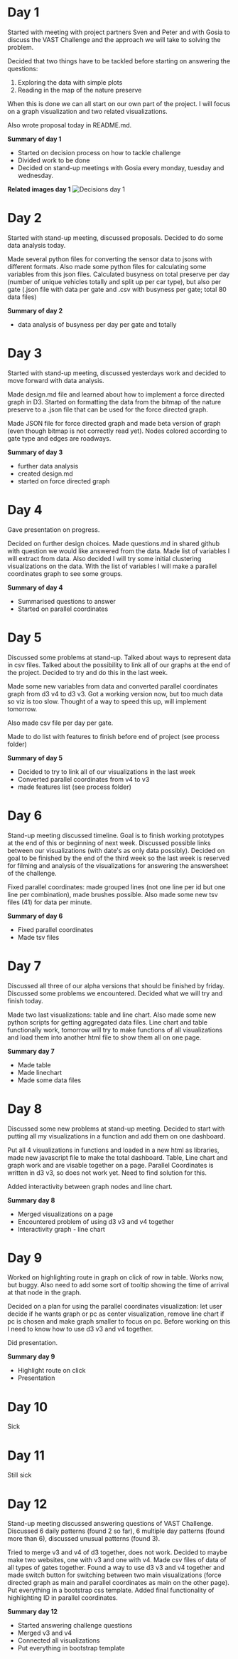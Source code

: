 # Day 1
Started with meeting with project partners Sven and Peter and with Gosia to discuss the VAST Challenge and the approach we will take to solving the problem. 

Decided that two things have to be tackled before starting on answering the questions:
1. Exploring the data with simple plots
2. Reading in the map of the nature preserve

When this is done we can all start on our own part of the project. I will focus on a graph visualization and two related visualizations.

Also wrote proposal today in README.md.

**Summary of day 1**
- Started on decision process on how to tackle challenge
- Divided work to be done
- Decided on stand-up meetings with Gosia every monday, tuesday and wednesday.

**Related images day 1**
![Decisions day 1](https://github.com/LauraRuis/VAST2017/blob/master/Process/decisions_day_1.jpg)

# Day 2
Started with stand-up meeting, discussed proposals. Decided to do some data analysis today.

Made several python files for converting the sensor data to jsons with different formats. Also made some python files for calculating some variables from this json files. Calculated busyness on total preserve per day (number of unique vehicles totally and split up per car type), but also per gate (.json file with data per gate and .csv with busyness per gate; total 80 data files)

**Summary of day 2**
- data analysis of busyness per day per gate and totally

# Day 3
Started with stand-up meeting, discussed yesterdays work and decided to move forward with data analysis.

Made design.md file and learned about how to implement a force directed graph in D3. Started on formatting the data from the bitmap of the nature preserve to a .json file that can be used for the force directed graph. 

Made JSON file for force directed graph and made beta version of graph (even though bitmap is not correctly read yet). Nodes colored according to gate type and edges are roadways.

**Summary of day 3**
- further data analysis
- created design.md
- started on force directed graph

# Day 4
Gave presentation on progress. 

Decided on further design choices. Made questions.md in shared github with question we would like answered from the data. Made list of variables I will extract from data. Also decided I will try some initial clustering visualizations on the data.
With the list of variables I will make a parallel coordinates graph to see some groups.

**Summary of day 4**
- Summarised questions to answer
- Started on parallel coordinates

# Day 5
Discussed some problems at stand-up. Talked about ways to represent data in csv files. Talked about the possibility to link all of our graphs at the end of the project. Decided to try and do this in the last week. 

Made some new variables from data and converted parallel coordinates graph from d3 v4 to d3 v3. Got a working version now, but too much data so viz is too slow. Thought of a way to speed this up, will implement tomorrow.

Also made csv file per day per gate.

Made to do list with features to finish before end of project (see process folder)

**Summary of day 5**
- Decided to try to link all of our visualizations in the last week
- Converted parallel coordinates from v4 to v3
- made features list (see process folder)

# Day 6
Stand-up meeting discussed timeline. Goal is to finish working prototypes at the end of this or beginning of next week. Discussed possible links between our visualizations (with date's as only data possibly). Decided on goal to be finished by the end of the third week so the last week is reserved for filming and analysis of the visualizations for answering the answersheet of the challenge.

Fixed parallel coordinates: made grouped lines (not one line per id but one line per combination), made brushes possible.
Also made some new tsv files (41) for data per minute.

**Summary of day 6**
- Fixed parallel coordinates
- Made tsv files

# Day 7
Discussed all three of our alpha versions that should be finished by friday. Discussed some problems we encountered. Decided what we will try and finish today.

Made two last visualizations: table and line chart. Also made some new python scripts for getting aggregated data files. Line chart and table functionally work, tomorrow will try to make functions of all visualizations and load them into another html file to show them all on one page.

**Summary day 7**
- Made table
- Made linechart
- Made some data files

# Day 8
Discussed some new problems at stand-up meeting. Decided to start with putting all my visualizations in a function and add them on one dashboard.

Put all 4 visualizations in functions and loaded in a new html as libraries, made new javascript file to make the total dashboard. Table, Line chart and graph work and are visable together on a page. Parallel Coordinates is written in d3 v3, so does not work yet. Need to find solution for this.

Added interactivity between graph nodes and line chart.

**Summary day 8**
- Merged visualizations on a page
- Encountered problem of using d3 v3 and v4 together
- Interactivity graph - line chart

# Day 9
Worked on highlighting route in graph on click of row in table. Works now, but buggy. Also need to add some sort of tooltip showing the time of arrival at that node in the graph. 

Decided on a plan for using the parallel coordinates visualization: let user decide if he wants graph or pc as center visualization, remove line chart if pc is chosen and make graph smaller to focus on pc. Before working on this I need to know how to use d3 v3 and v4 together.

Did presentation.

**Summary day 9**
- Highlight route on click
- Presentation

# Day 10
Sick

# Day 11
Still sick

# Day 12
Stand-up meeting discussed answering questions of VAST Challenge. Discussed 6 daily patterns (found 2 so far), 6 multiple day patterns (found more than 6), discussed unusual patterns (found 3). 

Tried to merge v3 and v4 of d3 together, does not work. Decided to maybe make two websites, one with v3 and one with v4.
Made csv files of data of all types of gates together.
Found a way to use d3 v3 and v4 together and made switch button for switching between two main visualizations (force directed graph as main and parallel coordinates as main on the other page).
Put everything in a bootstrap css template. 
Added final functionality of highlighting ID in parallel coordinates.

**Summary day 12**
- Started answering challenge questions
- Merged v3 and v4
- Connected all visualizations
- Put everything in bootstrap template
